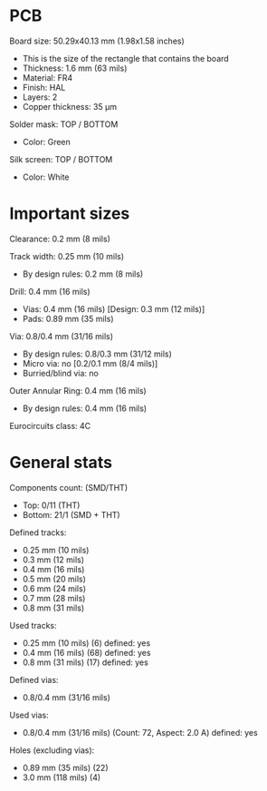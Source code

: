 # PCB

Board size: 50.29x40.13 mm (1.98x1.58 inches)

- This is the size of the rectangle that contains the board
- Thickness: 1.6 mm (63 mils)
- Material: FR4
- Finish: HAL
- Layers: 2
- Copper thickness: 35 µm

Solder mask: TOP / BOTTOM

- Color: Green

Silk screen: TOP / BOTTOM

- Color: White


# Important sizes

Clearance: 0.2 mm (8 mils)

Track width: 0.25 mm (10 mils)

- By design rules: 0.2 mm (8 mils)

Drill: 0.4 mm (16 mils)

- Vias: 0.4 mm (16 mils) [Design: 0.3 mm (12 mils)]
- Pads: 0.89 mm (35 mils)

Via: 0.8/0.4 mm (31/16 mils)

- By design rules: 0.8/0.3 mm (31/12 mils)
- Micro via: no [0.2/0.1 mm (8/4 mils)]
- Burried/blind via: no

Outer Annular Ring: 0.4 mm (16 mils)

- By design rules: 0.4 mm (16 mils)

Eurocircuits class: 4C


# General stats

Components count: (SMD/THT)

- Top: 0/11 (THT)
- Bottom: 21/1 (SMD + THT)

Defined tracks:

- 0.25 mm (10 mils)
- 0.3 mm (12 mils)
- 0.4 mm (16 mils)
- 0.5 mm (20 mils)
- 0.6 mm (24 mils)
- 0.7 mm (28 mils)
- 0.8 mm (31 mils)

Used tracks:

- 0.25 mm (10 mils) (6) defined: yes
- 0.4 mm (16 mils) (68) defined: yes
- 0.8 mm (31 mils) (17) defined: yes

Defined vias:

- 0.8/0.4 mm (31/16 mils)

Used vias:

- 0.8/0.4 mm (31/16 mils) (Count: 72, Aspect: 2.0 A) defined: yes

Holes (excluding vias):

- 0.89 mm (35 mils) (22)
- 3.0 mm (118 mils) (4)





